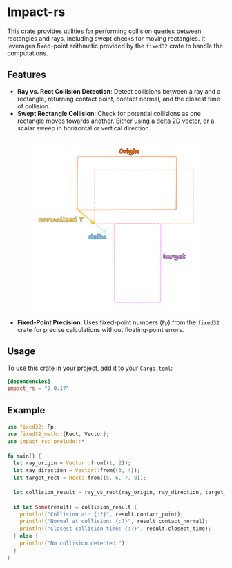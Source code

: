 # Impact-rs

This crate provides utilities for performing collision queries between rectangles and rays,
including swept checks for moving rectangles. It leverages fixed-point arithmetic provided by the `fixed32` crate to
handle the computations.

## Features

- **Ray vs. Rect Collision Detection**: Detect collisions between a ray and a rectangle, returning contact point, contact normal,
  and the closest time of collision.
- **Swept Rectangle Collision**: Check for potential collisions as one rectangle moves towards another. Either using a delta 2D vector, or a scalar sweep in horizontal or vertical direction.

<div align="center">
  <img src="docs/images/impact.png" alt="Swept Rectangle" width="400em">
</div>

- **Fixed-Point Precision**: Uses fixed-point numbers (`Fp`) from the `fixed32` crate for precise calculations
  without floating-point errors.

## Usage

To use this crate in your project, add it to your `Cargo.toml`:

```toml
[dependencies]
impact_rs = "0.0.17"
```

## Example

```rust
use fixed32::Fp;
use fixed32_math::{Rect, Vector};
use impact_rs::prelude::*;

fn main() {
  let ray_origin = Vector::from((1, 2));
  let ray_direction = Vector::from((3, 4));
  let target_rect = Rect::from((5, 6, 7, 8));

  let collision_result = ray_vs_rect(ray_origin, ray_direction, target_rect);

  if let Some(result) = collision_result {
    println!("Collision at: {:?}", result.contact_point);
    println!("Normal at collision: {:?}", result.contact_normal);
    println!("Closest collision time: {:?}", result.closest_time);
  } else {
    println!("No collision detected.");
  }
}
```
